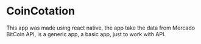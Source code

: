 # CoinCotation
This app was made using react native, the app take the data from Mercado BitCoin API, is a generic app, a basic app, just to work with API.
